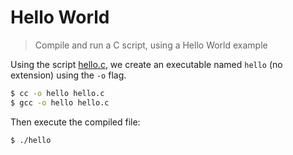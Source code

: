 # Hello World
> Compile and run a C script, using a Hello World example

Using the script [hello.c](hello.c), we create an executable named `hello` (no extension) using the `-o` flag.

```bash
$ cc -o hello hello.c
$ gcc -o hello hello.c
```

Then execute the compiled file:

```bash
$ ./hello
```
